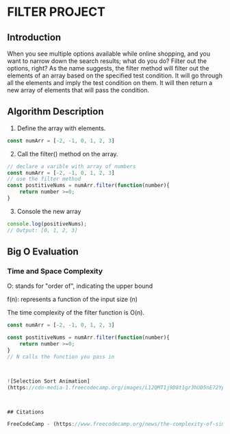 # FILTER PROJECT


## Introduction


When you see multiple options available while online shopping, and you want to narrow down the search results; what do you do? Filter out the options, right?  As the name suggests, the filter method will filter out the elements of an array based on the specified test condition. It will go through all the elements and imply the test condition on them. It will then return a new array of elements that will pass the condition.



## Algorithm Description


1. Define the array with elements.

```js
const numArr = [-2, -1, 0, 1, 2, 3]
```

2. Call the filter() method on the array.

```js
// declare a varible with array of numbers
const numArr = [-2, -1, 0, 1, 2, 3]
// use the filter method
const postitiveNums = numArr.filter(function(number){
    return number >=0;
}
```

3. Console the new array

```js
console.log(positiveNums); 
// Output: [0, 1, 2, 3]

```

## Big O Evaluation

### Time and Space Complexity

O: stands for "order of", indicating the upper bound

f(n): represents a function of the input size (n)


The time complexity of the filter function is O(n).

```js
const numArr = [-2, -1, 0, 1, 2, 3]

const postitiveNums = numArr.filter(function(number){
    return number >=0;
}
// N calls the function you pass in



![Selection Sort Animation]
(https://cdn-media-1.freecodecamp.org/images/L12QMT1j9D8t1gr3hUD5nE72YpEsgo3DPowC)



## Citations

FreeCodeCamp - (https://www.freecodecamp.org/news/the-complexity-of-simple-algorithms-and-data-structures-in-javascript-11e25b29de1e/)